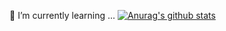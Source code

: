 🌱 I’m currently learning ...
[![Anurag's github stats](https://github-readme-stats.vercel.app/api?username=asulater&show_icons=true&theme=dracula)](https://github.com/anuraghazra/github-readme-stats)

<!--[![Tech Blog Badge](http://img.shields.io/badge/-Tech%20blog-black?style=flat-square&logo=github&link=https://asulater.github.io/)](https://asulater.github.io/)
[![Gmail Badge](https://img.shields.io/badge/Gmail-d14836?style=flat-square&logo=Gmail&logoColor=white&link=mailto:asulater@gmail.com)](mailto:asulater@gmail.com)--!>


	
<!-- [![Linkedin Badge](https://img.shields.io/badge/-LinkedIn-blue?style=flat-square&logo=Linkedin&logoColor=white&link=https://www.linkedin.com/in/seong-yun-byeon-8183a8113/)](https://www.linkedin.com/in/seong-yun-byeon-8183a8113/)
[![Youtube Badge](https://img.shields.io/badge/Youtube-ff0000?style=flat-square&logo=youtube&link=https://www.youtube.com/c/)](https://www.youtube.com/c/)
https://img.shields.io/badge/instgram-ff69b4?style=flat-square&logo=instagram&link=https://asulater.github.io/)](https://asulater.github.io/)
--!>

<!--
**asulater/asulater** is a ✨ _special_ ✨ repository because its `README.md` (this file) appears on your GitHub profile.
### Hi there 👋
Here are some ideas to get you started:

- 🔭 I’m currently working on ...
- 🌱 I’m currently learning ...
- 👯 I’m looking to collaborate on ...
- 🤔 I’m looking for help with ...
- 💬 Ask me about ...
- 📫 How to reach me: ...
- 😄 Pronouns: ...
- ⚡ Fun fact: ...
-->
